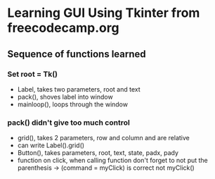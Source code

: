 # Learning GUI Using Tkinter from freecodecamp.org
##  Sequence of functions learned
### Set root = Tk()
* Label,  takes two parameters, root and text
* pack(), shoves label into window
* mainloop(), loops through the window

### pack() didn't give too much control
* grid(), takes 2 parameters, row and column and are relative
* can write Label().grid()
* Button(), takes parameters, root, text, state, padx, pady
* function on click, when calling function don't forget to not put the parenthesis -> (command = myClick) is correct not myClick()
